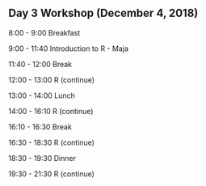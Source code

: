 ## Day 3 Workshop (December 4, 2018)


8:00 - 9:00 Breakfast

9:00 - 11:40 Introduction to R - Maja

11:40 - 12:00 Break

12:00 - 13:00 R (continue)

13:00 - 14:00 Lunch

14:00 - 16:10 R (continue)

16:10 - 16:30 Break

16:30 - 18:30 R (continue)

18:30 - 19:30 Dinner

19:30 - 21:30 R (continue)
